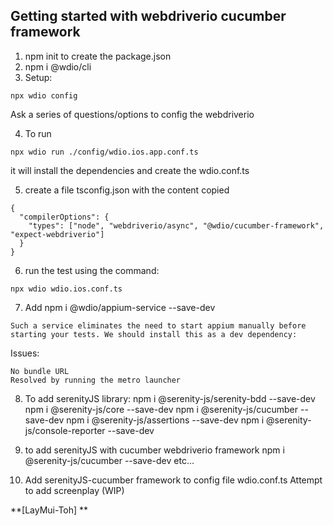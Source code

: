 ## Getting started with webdriverio cucumber framework
1. npm init to create the package.json
2. npm i @wdio/cli
3. Setup: 
```
npx wdio config
```
Ask a series of questions/options to config the webdriverio

4. To run
```
npx wdio run ./config/wdio.ios.app.conf.ts
```
it will install the dependencies and create the wdio.conf.ts

5. create a file tsconfig.json with the content copied
```
{
  "compilerOptions": {
    "types": ["node", "webdriverio/async", "@wdio/cucumber-framework", "expect-webdriverio"]
  }
}
```

6. run the test using the command:
```
npx wdio wdio.ios.conf.ts
```

7. Add npm i @wdio/appium-service --save-dev
```
Such a service eliminates the need to start appium manually before starting your tests. We should install this as a dev dependency:
```

Issues: 
```
No bundle URL 
Resolved by running the metro launcher
```

8. To add serenityJS library:
npm i @serenity-js/serenity-bdd --save-dev
npm i @serenity-js/core --save-dev
npm i @serenity-js/cucumber --save-dev
npm i @serenity-js/assertions --save-dev
npm i @serenity-js/console-reporter --save-dev

9. to add serenityJS with cucumber webdriverio framework
npm i @serenity-js/cucumber --save-dev
etc...

10. Add serenityJS-cucumber framework to config file wdio.conf.ts
Attempt to add screenplay (WIP)

**[LayMui-Toh] **
